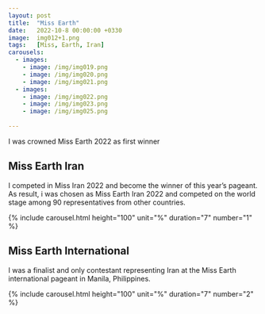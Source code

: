 ```yaml
---
layout: post
title:  "Miss Earth"
date:   2022-10-8 00:00:00 +0330
image:  img012+1.png
tags:   [Miss, Earth, Iran]
carousels:
  - images: 
    - image: /img/img019.png
    - image: /img/img020.png
    - image: /img/img021.png
  - images: 
    - image: /img/img022.png
    - image: /img/img023.png
    - image: /img/img025.png
    
---
```

I was crowned Miss Earth 2022 as first winner

## Miss Earth Iran 
I competed in Miss Iran 2022 and become the winner of this year’s pageant. As result, i was chosen as Miss Earth Iran 2022 and competed on the world stage among 90 representatives from other countries.

{% include carousel.html height="100" unit="%" duration="7" number="1" %}

## Miss Earth International 
I was a finalist and only contestant representing Iran at the Miss Earth international pageant in Manila, Philippines.


{% include carousel.html height="100" unit="%" duration="7" number="2" %}